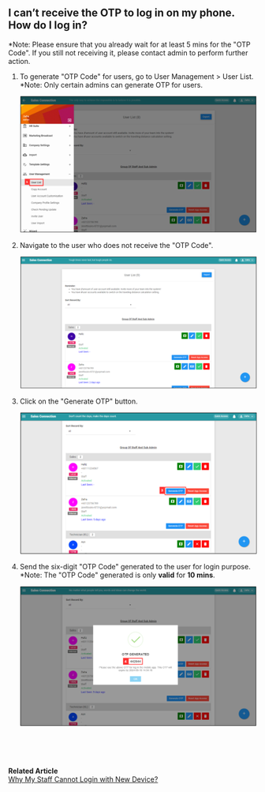 ## I can’t receive the OTP to log in on my phone. How do I log in?

*Note: Please ensure that you already wait for at least 5 mins for the "OTP Code". If you still not receiving it, please contact admin to perform further action.

  1. To generate "OTP Code" for users, go to User Management > User List.<br>
     *Note: Only certain admins can generate OTP for users.

     <p align="center">
       <img src="img/User_List.png" alt="User List">
     </p>
  
  2. Navigate to the user who does not receive the "OTP Code".<br>

     <p align="center">
       <img src="img/User_in_User_List.png" alt="User in User List">
     </p>

  3. Click on the "Generate OTP" button.<br>

     <p align="center">
       <img src="img/Generate_OTP_Button.png" alt="Generate OTP Button">
     </p>

  4. Send the six-digit "OTP Code" generated to the user for login purpose.<br>
     *Note: The "OTP Code" generated is only **valid** for **10 mins**.

     <p align="center">
       <img src="img/OTP_Generated.png" alt="OTP Generated">
     </p>
     <br><br><br>

**Related Article**<br>
[Why My Staff Cannot Login with New Device?](IMEI.md)
